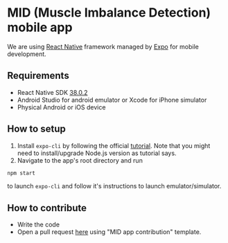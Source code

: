 # MID (Muscle Imbalance Detection) mobile app

We are using [React Native](https://reactnative.dev/) framework managed by [Expo](https://expo.io/) for mobile development.

## Requirements
- React Native SDK [38.0.2](https://github.com/expo/react-native/archive/sdk-38.0.2.tar.gz)
- Android Studio for android emulator or Xcode for iPhone simulator
- Physical Android or iOS device

## How to setup
1. Install `expo-cli` by following the official [tutorial](https://docs.expo.io/get-started/installation/). Note that you might need to install/upgrade Node.js version as tutorial says.
2. Navigate to the app's root directory and run
```bash
npm start
```
to launch `expo-cli` and follow it's instructions to launch emulator/simulator.

## How to contribute
- Write the code
- Open a pull request [here](https://github.com/leikoilja/muscle-imbalance-detection/pulls) using "MID app contribution" template.